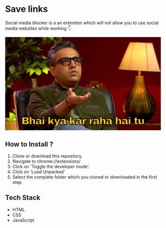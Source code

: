 # Save links

Social media blocker is a an extention which will not allow you to use social media websites while working 👇

![Demo Photo](./assets/banner.jpg)

## How to Install ?

1. Clone or download this repository.
2. Navigate to chrome://extensions/
3. Click on 'Toggle the developer mode'.
4. Click on 'Load Unpacked'
5. Select the complete folder which you cloned or downloaded in the first step.

## Tech Stack

- HTML
- CSS
- JavaScript
